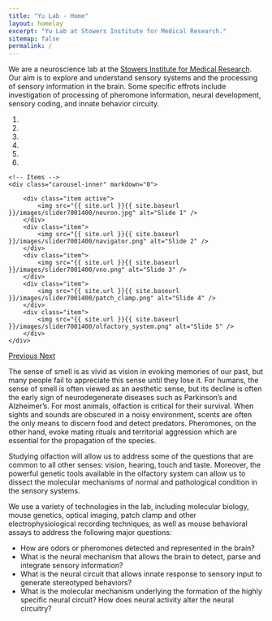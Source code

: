 ```yaml
---
title: "Yu Lab - Home"
layout: homelay
excerpt: "Yu Lab at Stowers Institute for Medical Research."
sitemap: false
permalink: /
---
```


We are a neuroscience lab at the [Stowers Institute for Medical Research](https://www.stowers.org/). Our aim is to explore and understand sensory systems and the processing of sensory information in the brain. Some specific effrots include investigation of processing of pheromone information, neural development, sensory coding, and innate behavior circuity.


<div markdown="0" id="carousel" class="carousel slide" data-ride="carousel" data-interval="5000" data-pause="hover" >
    <!-- Menu -->
    <ol class="carousel-indicators">
        <li data-target="#carousel" data-slide-to="0" class="active"></li>
        <li data-target="#carousel" data-slide-to="1"></li>
        <li data-target="#carousel" data-slide-to="2"></li>
        <li data-target="#carousel" data-slide-to="3"></li>
        <li data-target="#carousel" data-slide-to="4"></li>
        <li data-target="#carousel" data-slide-to="5"></li>
    </ol>

    <!-- Items -->
    <div class="carousel-inner" markdown="0">

        <div class="item active">
            <img src="{{ site.url }}{{ site.baseurl }}/images/slider7001400/neuron.jpg" alt="Slide 1" />
        </div>
        <div class="item">
            <img src="{{ site.url }}{{ site.baseurl }}/images/slider7001400/navigator.png" alt="Slide 2" />
        </div>
        <div class="item">
            <img src="{{ site.url }}{{ site.baseurl }}/images/slider7001400/vno.png" alt="Slide 3" />
        </div>
        <div class="item">
            <img src="{{ site.url }}{{ site.baseurl }}/images/slider7001400/patch_clamp.png" alt="Slide 4" />
        </div>
        <div class="item">
            <img src="{{ site.url }}{{ site.baseurl }}/images/slider7001400/olfactory_system.png" alt="Slide 5" />
        </div>
    </div>
  <a class="left carousel-control" href="#carousel" role="button" data-slide="prev">
    <span class="glyphicon glyphicon-chevron-left" aria-hidden="true"></span>
    <span class="sr-only">Previous</span>
  </a>
  <a class="right carousel-control" href="#carousel" role="button" data-slide="next">
    <span class="glyphicon glyphicon-chevron-right" aria-hidden="true"></span>
    <span class="sr-only">Next</span>
  </a>
</div>


	
The sense of smell is as vivid as vision in evoking memories of our past, but many people fail to appreciate this sense until they lose it. For humans, the sense of smell is often viewed as an aesthetic sense, but its decline is often the early sign of neurodegenerate diseases such as Parkinson’s and Alzheimer’s. For most animals, olfaction is critical for their survival. When sights and sounds are obscured in a noisy environment, scents are often the only means to discern food and detect predators. Pheromones, on the other hand, evoke mating rituals and territorial aggression which are essential for the propagation of the species.

Studying olfaction will allow us to address some of the questions that are common to all other senses: vision, hearing, touch and taste.  Moreover, the powerful genetic tools available in the olfactory system can allow us to dissect the molecular mechanisms of normal and pathological condition in the sensory systems.

We use a variety of technologies in the lab, including molecular biology, mouse genetics, optical imaging, patch clamp and other electrophysiological recording techniques, as well as mouse behavioral assays to address the following major questions:

+ How are odors or pheromones detected and represented in the brain?
+ What is the neural mechanism that allows the brain to detect, parse and integrate sensory information?
+ What is the neural circuit that allows innate response to sensory input to generate stereotyped behaviors?
+ What is the molecular mechanism underlying the formation of the highly specific neural circuit? How does neural activity alter the neural circuitry?


